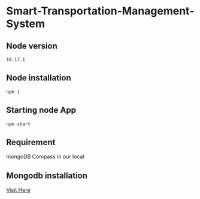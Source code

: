 # Smart-Transportation-Management-System

## Node version
`18.17.1`

## Node installation
`npm i`

## Starting node App
`npm start`

## Requirement 
mongoDB Compass in our local

## Mongodb installation
[Visit Here](https://www.mongodb.com/try/download/compass)